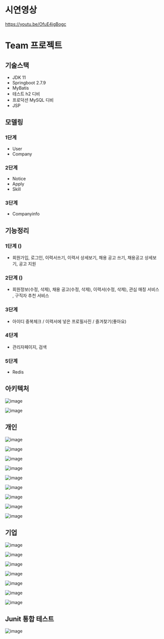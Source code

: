 # 시연영상

https://youtu.be/OfuE4jgBogc


# Team 프로젝트

## 기술스택
- JDK 11
- Springboot 2.7.9
- MyBatis
- 테스트 h2 디비
- 프로덕션 MySQL 디비
- JSP

## 모델링
### 1단계
- User
- Company
### 2단계
- Notice
- Apply
- Skill
### 3단계
- Companyinfo

## 기능정리
### 1단계 ()
- 회원가입, 로그인, 이력서쓰기, 이력서 상세보기, 채용 공고 쓰기, 채용공고 상세보기, 공고 지원
### 2단계 ()
- 회원정보(수정, 삭제), 채용 공고(수정, 삭제), 이력서(수정, 삭제), 관심 매칭 서비스 , 구직자 추천 서비스
### 3단계
- 아이디 중복체크 /  이력서에 넣은 프로필사진 / 즐겨찾기(좋아요)
### 4단계
- 관리자페이지, 검색
### 5단계
- Redis 


## 아키텍처

![image](https://user-images.githubusercontent.com/122331826/232224926-c62dcf67-b7fa-4b44-aac7-68d7d574c06f.png)


![image](https://user-images.githubusercontent.com/122331826/232224900-bdb89125-22cc-48c8-914d-b1e32d8c4841.png)


## 개인

![image](https://user-images.githubusercontent.com/122331826/232224596-a2bc8b53-2f26-46d1-8f88-b5121df8c5ae.png)

![image](https://user-images.githubusercontent.com/122331826/232224639-917e45e7-1dc3-4519-89e7-a85e9a034bac.png)

![image](https://user-images.githubusercontent.com/122331826/232224658-6e657b43-91a6-4556-8a5c-535df4c39b55.png)

![image](https://user-images.githubusercontent.com/122331826/232224680-65e4a94f-b71f-431d-b792-b1d4195529ea.png)

![image](https://user-images.githubusercontent.com/122331826/232224688-a8c2cd65-9ed6-42ce-99e6-926700789c6a.png)

![image](https://user-images.githubusercontent.com/122331826/232224699-7c6ee9bd-dfd1-44e6-ad8d-7a095c62b9a6.png)

![image](https://user-images.githubusercontent.com/122331826/232224734-87469513-d7e3-4ddd-88b3-783c841d1d8c.png)

![image](https://user-images.githubusercontent.com/122331826/232224748-4970fe62-078b-4432-a4f7-780f9287fda8.png)

![image](https://user-images.githubusercontent.com/122331826/232224764-60e56850-4140-4055-a12e-7aa4a117afd4.png)

## 기업

![image](https://user-images.githubusercontent.com/122331826/232224783-bd55a49f-5bba-46d2-a78a-5a3635511d7e.png)

![image](https://user-images.githubusercontent.com/122331826/232224790-6079c7d8-3b17-4f7e-9060-6cd07d5073fd.png)

![image](https://user-images.githubusercontent.com/122331826/232224800-462f5f09-522e-41c5-8391-578505a4da1c.png)

![image](https://user-images.githubusercontent.com/122331826/232224808-f5dcd65f-d5b2-4c65-9733-db0755e8bede.png)

![image](https://user-images.githubusercontent.com/122331826/232224820-9aaf33ff-b22d-45d5-875d-12b07cccfb28.png)

![image](https://user-images.githubusercontent.com/122331826/232224823-e82c1a0d-3f9d-45fe-9c79-1204385b77b3.png)

![image](https://user-images.githubusercontent.com/122331826/232224834-efd58f06-075e-458f-b09b-98b8b82d4904.png)


## Junit 통합 테스트

![image](https://user-images.githubusercontent.com/122331826/232224851-3c89dd6e-3d7f-480e-9ef3-cd9c8e5e85a7.png)
